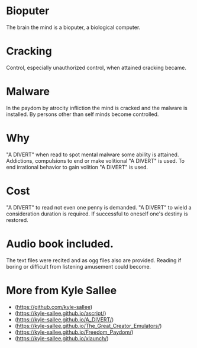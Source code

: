 # Bioputer
The brain the mind is a bioputer, a biological computer.

# Cracking
Control, especially unauthorized control, when attained cracking became.

# Malware
In the paydom by atrocity infliction the mind is cracked and
the malware is installed.
By persons other than self minds become controlled.

# Why
"A DIVERT" when read to spot mental malware some ability is attained.
Addictions, compulsions to end or make volitional "A DIVERT" is used.
To end irrational behavior to gain volition "A DIVERT" is used.

# Cost
"A DIVERT" to read    not even  one penny    is demanded.
"A DIVERT" to wield a consideration duration is required.
If successful to oneself one's destiny is restored.

# Audio book included.
The text files were recited and as ogg files also are provided.
Reading if boring or difficult from listening amusement could become.

# More from Kyle Sallee 
* (https://github.com/kyle-sallee)
* (https://kyle-sallee.github.io/ascript/)
* (https://kyle-sallee.github.io/A_DIVERT/)
* (https://kyle-sallee.github.io/The_Great_Creator_Emulators/)
* (https://kyle-sallee.github.io/Freedom_Paydom/)
* (https://kyle-sallee.github.io/xlaunch/)
